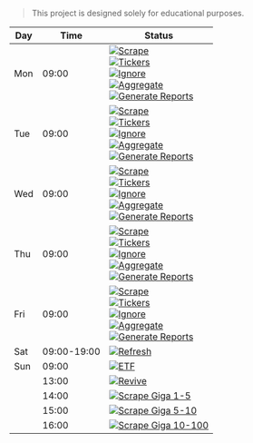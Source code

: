 > This project is designed solely for educational purposes.


| Day | Time        | Status |
|-----|-------------|--------|
| Mon | 09:00       | [![Scrape](https://github.com/mmiliukas/screeners/actions/workflows/scrape.yml/badge.svg)](https://github.com/mmiliukas/screeners/actions/workflows/scrape.yml)<br/>[![Tickers](https://github.com/mmiliukas/screeners/actions/workflows/tickers.yml/badge.svg)](https://github.com/mmiliukas/screeners/actions/workflows/tickers.yml)<br/>[![Ignore](https://github.com/mmiliukas/screeners/actions/workflows/ignore.yml/badge.svg)](https://github.com/mmiliukas/screeners/actions/workflows/ignore.yml)<br/>[![Aggregate](https://github.com/mmiliukas/screeners/actions/workflows/aggregate.yml/badge.svg)](https://github.com/mmiliukas/screeners/actions/workflows/aggregate.yml)<br/>[![Generate Reports](https://github.com/mmiliukas/screeners/actions/workflows/generate-reports.yml/badge.svg)](https://github.com/mmiliukas/screeners/actions/workflows/generate-reports.yml) |
| Tue | 09:00       | [![Scrape](https://github.com/mmiliukas/screeners/actions/workflows/scrape.yml/badge.svg)](https://github.com/mmiliukas/screeners/actions/workflows/scrape.yml)<br/>[![Tickers](https://github.com/mmiliukas/screeners/actions/workflows/tickers.yml/badge.svg)](https://github.com/mmiliukas/screeners/actions/workflows/tickers.yml)<br/>[![Ignore](https://github.com/mmiliukas/screeners/actions/workflows/ignore.yml/badge.svg)](https://github.com/mmiliukas/screeners/actions/workflows/ignore.yml)<br/>[![Aggregate](https://github.com/mmiliukas/screeners/actions/workflows/aggregate.yml/badge.svg)](https://github.com/mmiliukas/screeners/actions/workflows/aggregate.yml)<br/>[![Generate Reports](https://github.com/mmiliukas/screeners/actions/workflows/generate-reports.yml/badge.svg)](https://github.com/mmiliukas/screeners/actions/workflows/generate-reports.yml) |
| Wed | 09:00       | [![Scrape](https://github.com/mmiliukas/screeners/actions/workflows/scrape.yml/badge.svg)](https://github.com/mmiliukas/screeners/actions/workflows/scrape.yml)<br/>[![Tickers](https://github.com/mmiliukas/screeners/actions/workflows/tickers.yml/badge.svg)](https://github.com/mmiliukas/screeners/actions/workflows/tickers.yml)<br/>[![Ignore](https://github.com/mmiliukas/screeners/actions/workflows/ignore.yml/badge.svg)](https://github.com/mmiliukas/screeners/actions/workflows/ignore.yml)<br/>[![Aggregate](https://github.com/mmiliukas/screeners/actions/workflows/aggregate.yml/badge.svg)](https://github.com/mmiliukas/screeners/actions/workflows/aggregate.yml)<br/>[![Generate Reports](https://github.com/mmiliukas/screeners/actions/workflows/generate-reports.yml/badge.svg)](https://github.com/mmiliukas/screeners/actions/workflows/generate-reports.yml) |
| Thu | 09:00       | [![Scrape](https://github.com/mmiliukas/screeners/actions/workflows/scrape.yml/badge.svg)](https://github.com/mmiliukas/screeners/actions/workflows/scrape.yml)<br/>[![Tickers](https://github.com/mmiliukas/screeners/actions/workflows/tickers.yml/badge.svg)](https://github.com/mmiliukas/screeners/actions/workflows/tickers.yml)<br/>[![Ignore](https://github.com/mmiliukas/screeners/actions/workflows/ignore.yml/badge.svg)](https://github.com/mmiliukas/screeners/actions/workflows/ignore.yml)<br/>[![Aggregate](https://github.com/mmiliukas/screeners/actions/workflows/aggregate.yml/badge.svg)](https://github.com/mmiliukas/screeners/actions/workflows/aggregate.yml)<br/>[![Generate Reports](https://github.com/mmiliukas/screeners/actions/workflows/generate-reports.yml/badge.svg)](https://github.com/mmiliukas/screeners/actions/workflows/generate-reports.yml) |
| Fri | 09:00       | [![Scrape](https://github.com/mmiliukas/screeners/actions/workflows/scrape.yml/badge.svg)](https://github.com/mmiliukas/screeners/actions/workflows/scrape.yml)<br/>[![Tickers](https://github.com/mmiliukas/screeners/actions/workflows/tickers.yml/badge.svg)](https://github.com/mmiliukas/screeners/actions/workflows/tickers.yml)<br/>[![Ignore](https://github.com/mmiliukas/screeners/actions/workflows/ignore.yml/badge.svg)](https://github.com/mmiliukas/screeners/actions/workflows/ignore.yml)<br/>[![Aggregate](https://github.com/mmiliukas/screeners/actions/workflows/aggregate.yml/badge.svg)](https://github.com/mmiliukas/screeners/actions/workflows/aggregate.yml)<br/>[![Generate Reports](https://github.com/mmiliukas/screeners/actions/workflows/generate-reports.yml/badge.svg)](https://github.com/mmiliukas/screeners/actions/workflows/generate-reports.yml) |
| Sat | 09:00-19:00 | [![Refresh](https://github.com/mmiliukas/screeners/actions/workflows/refresh.yml/badge.svg)](https://github.com/mmiliukas/screeners/actions/workflows/refresh.yml) |
| Sun | 09:00       | [![ETF](https://github.com/mmiliukas/screeners/actions/workflows/etf.yml/badge.svg)](https://github.com/mmiliukas/screeners/actions/workflows/etf.yml) |
|     | 13:00       | [![Revive](https://github.com/mmiliukas/screeners/actions/workflows/revive.yml/badge.svg)](https://github.com/mmiliukas/screeners/actions/workflows/revive.yml) |
|     | 14:00       | [![Scrape Giga 1-5](https://github.com/mmiliukas/screeners/actions/workflows/giga-1-5.yml/badge.svg)](https://github.com/mmiliukas/screeners/actions/workflows/giga-1-5.yml) |
|     | 15:00       | [![Scrape Giga 5-10](https://github.com/mmiliukas/screeners/actions/workflows/giga-5-10.yml/badge.svg)](https://github.com/mmiliukas/screeners/actions/workflows/giga-5-10.yml) |
|     | 16:00       | [![Scrape Giga 10-100](https://github.com/mmiliukas/screeners/actions/workflows/giga-10-100.yml/badge.svg)](https://github.com/mmiliukas/screeners/actions/workflows/giga-10-100.yml) |
